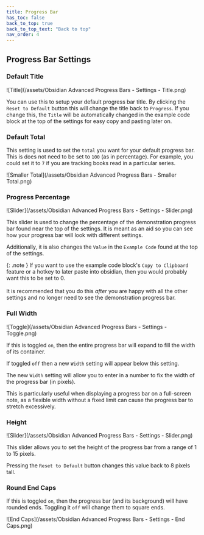 ```yaml
---
title: Progress Bar
has_toc: false
back_to_top: true
back_to_top_text: "Back to top"
nav_order: 4
---
```


## Progress Bar Settings
### Default Title
![Title](/assets/Obsidian Advanced Progress Bars - Settings - Title.png)

You can use this to setup your default progress bar title.
By clicking the `Reset to Default` button this will change the title back to `Progress`.
If you change this, the `Title` will be automatically changed in the example code block at the top of the settings for easy copy and pasting later on.

### Default Total
This setting is used to set the `total` you want for your default progress bar.
This is does not need to be set to `100` (as in percentage). For example, you could set it to `7` if you are tracking books read in a particular series.

![Smaller Total](/assets/Obsidian Advanced Progress Bars - Smaller Total.png)

### Progress Percentage
![Slider](/assets/Obsidian Advanced Progress Bars - Settings - Slider.png)

This slider is used to change the percentage of the demonstration progress bar found near the top of the settings.
It is meant as an aid so you can see how your progress bar will look with different settings.

Additionally, it is also changes the `Value` in the `Example Code` found at the top of the settings.

{: .note }
If you want to use the example code block's `Copy to Clipboard` feature or a hotkey to later paste into obsidian, then you would probably want this to be set to 0.<br><br>
It is recommended that you do this *after* you are happy with all the other settings and no longer need to see the demonstration progress bar.

### Full Width
![Toggle](/assets/Obsidian Advanced Progress Bars - Settings - Toggle.png)

If this is toggled `on`, then the entire progress bar will expand to fill the width of its container.

If toggled `off` then a new `Width` setting will appear below this setting.

The new `Width` setting will allow you to enter in a number to fix the width of the progress bar (in pixels).

This is particularly useful when displaying a progress bar on a full-screen note, as a flexible width without a fixed limit can cause the progress bar to stretch excessively.

### Height
![Slider](/assets/Obsidian Advanced Progress Bars - Settings - Slider.png)

This slider allows you to set the height of the progress bar from a range of 1 to 15 pixels.

Pressing the `Reset to Default` button changes this value back to 8 pixels tall.

### Round End Caps
If this is toggled `on`, then the progress bar (and its background) will have rounded ends.
Toggling it `off` will change them to square ends.

![End Caps](/assets/Obsidian Advanced Progress Bars - Settings - End Caps.png)

